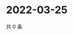 # 2022-03-25

共 0 条

<!-- BEGIN WEIBO -->
<!-- 最后更新时间 Fri Mar 25 2022 19:13:27 GMT+0800 (China Standard Time) -->

<!-- END WEIBO -->

